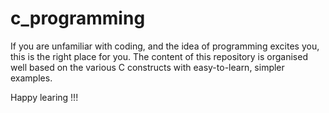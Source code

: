 # c_programming
If you are unfamiliar with coding, and the idea of programming excites you, this is the right place for you.
The content of this repository is organised well based on the various C constructs with easy-to-learn, simpler examples.

Happy learing !!!
